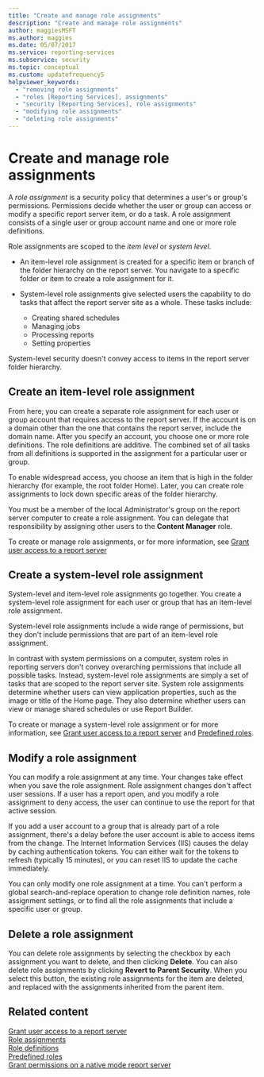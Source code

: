 ```yaml
---
title: "Create and manage role assignments"
description: "Create and manage role assignments"
author: maggiesMSFT
ms.author: maggies
ms.date: 05/07/2017
ms.service: reporting-services
ms.subservice: security
ms.topic: conceptual
ms.custom: updatefrequency5
helpviewer_keywords:
  - "removing role assignments"
  - "roles [Reporting Services], assignments"
  - "security [Reporting Services], role assignments"
  - "modifying role assignments"
  - "deleting role assignments"
---
```

# Create and manage role assignments

A *role assignment* is a security policy that determines a user's or group's permissions. Permissions decide whether the user or group can access or modify a specific report server item, or do a task. A role assignment consists of a single user or group account name and one or more role definitions.

Role assignments are scoped to the *item level* or *system level*.

- An item-level role assignment is created for a specific item or branch of the folder hierarchy on the report server. You navigate to a specific folder or item to create a role assignment for it.

- System-level role assignments give selected users the capability to do tasks that affect the report server site as a whole. These tasks include:
  - Creating shared schedules
  - Managing jobs
  - Processing reports
  - Setting properties

System-level security doesn't convey access to items in the report server folder hierarchy.

## Create an item-level role assignment

From here, you can create a separate role assignment for each user or group account that requires access to the report server. If the account is on a domain other than the one that contains the report server, include the domain name. After you specify an account, you choose one or more role definitions. The role definitions are additive. The combined set of all tasks from all definitions is supported in the assignment for a particular user or group.

To enable widespread access, you choose an item that is high in the folder hierarchy (for example, the root folder Home). Later, you can create role assignments to lock down specific areas of the folder hierarchy.

You must be a member of the local Administrator's group on the report server computer to create a role assignment. You can delegate that responsibility by assigning other users to the **Content Manager** role.

To create or manage role assignments, or for more information, see [Grant user access to a report server](../../reporting-services/security/grant-user-access-to-a-report-server.md)
  
## Create a system-level role assignment

System-level and item-level role assignments go together. You create a system-level role assignment for each user or group that has an item-level role assignment.

System-level role assignments include a wide range of permissions, but they don't include permissions that are part of an item-level role assignment.

In contrast with system permissions on a computer, system roles in reporting servers don't convey overarching permissions that include all possible tasks. Instead, system-level role assignments are simply a set of tasks that are scoped to the report server site. System role assignments determine whether users can view application properties, such as the image or title of the Home page. They also determine whether users can view or manage shared schedules or use Report Builder.

To create or manage a system-level role assignment or for more information, see [Grant user access to a report server](../../reporting-services/security/grant-user-access-to-a-report-server.md) and [Predefined roles](../../reporting-services/security/role-definitions-predefined-roles.md).  

## Modify a role assignment

You can modify a role assignment at any time. Your changes take effect when you save the role assignment. Role assignment changes don't affect user sessions. If a user has a report open, and you modify a role assignment to deny access, the user can continue to use the report for that active session.

If you add a user account to a group that is already part of a role assignment, there's a delay before the user account is able to access items from the change. The Internet Information Services (IIS) causes the delay by caching authentication tokens. You can either wait for the tokens to refresh (typically 15 minutes), or you can reset IIS to update the cache immediately.

You can only modify one role assignment at a time. You can't perform a global search-and-replace operation to change role definition names, role assignment settings, or to find all the role assignments that include a specific user or group.

## Delete a role assignment

You can delete role assignments by selecting the checkbox by each assignment you want to delete, and then clicking **Delete**. You can also delete role assignments by clicking **Revert to Parent Security**. When you select this button, the existing role assignments for the item are deleted, and replaced with the assignments inherited from the parent item.

## Related content

[Grant user access to a report server](../../reporting-services/security/grant-user-access-to-a-report-server.md)  
[Role assignments](../../reporting-services/security/role-assignments.md)  
[Role definitions](../../reporting-services/security/role-definitions.md)  
[Predefined roles](../../reporting-services/security/role-definitions-predefined-roles.md)  
[Grant permissions on a native mode report server](../../reporting-services/security/granting-permissions-on-a-native-mode-report-server.md)
